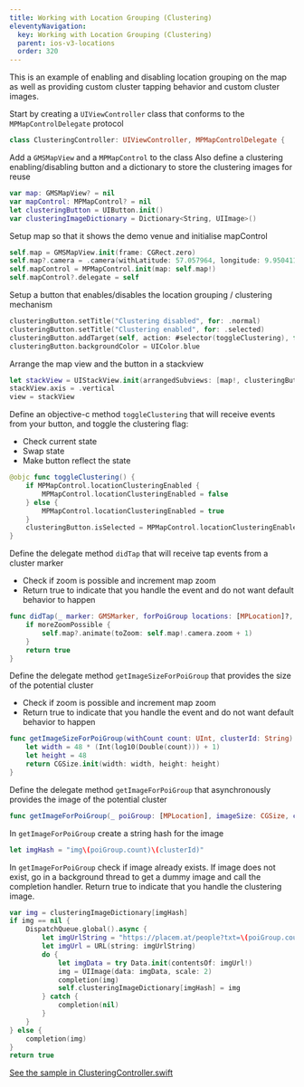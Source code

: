 ```yaml
---
title: Working with Location Grouping (Clustering)
eleventyNavigation:
  key: Working with Location Grouping (Clustering)
  parent: ios-v3-locations
  order: 320
---
```


This is an example of enabling and disabling location grouping on the map as well as providing custom cluster tapping behavior and custom cluster images.

Start by creating a `UIViewController` class that conforms to the `MPMapControlDelegate` protocol

```swift
class ClusteringController: UIViewController, MPMapControlDelegate {
```

Add a `GMSMapView` and a `MPMapControl` to the class
Also define a clustering enabling/disabling button and a dictionary to store the clustering images for reuse

```swift
var map: GMSMapView? = nil
var mapControl: MPMapControl? = nil
let clusteringButton = UIButton.init()
var clusteringImageDictionary = Dictionary<String, UIImage>()
```

Setup map so that it shows the demo venue and initialise mapControl

```swift
self.map = GMSMapView.init(frame: CGRect.zero)
self.map?.camera = .camera(withLatitude: 57.057964, longitude: 9.9504112, zoom: 20)
self.mapControl = MPMapControl.init(map: self.map!)
self.mapControl?.delegate = self
```

Setup a button that enables/disables the location grouping / clustering mechanism

```swift
clusteringButton.setTitle("Clustering disabled", for: .normal)
clusteringButton.setTitle("Clustering enabled", for: .selected)
clusteringButton.addTarget(self, action: #selector(toggleClustering), for: .touchUpInside)
clusteringButton.backgroundColor = UIColor.blue
```

Arrange the map view and the button in a stackview

```swift
let stackView = UIStackView.init(arrangedSubviews: [map!, clusteringButton])
stackView.axis = .vertical
view = stackView
```

Define an objective-c method `toggleClustering` that will receive events from your button, and toggle the clustering flag:

* Check current state
* Swap state
* Make button reflect the state

```swift
@objc func toggleClustering() {
    if MPMapControl.locationClusteringEnabled {
        MPMapControl.locationClusteringEnabled = false
    } else {
        MPMapControl.locationClusteringEnabled = true
    }
    clusteringButton.isSelected = MPMapControl.locationClusteringEnabled
}
```

Define the delegate method `didTap` that will receive tap events from a cluster marker

* Check if zoom is possible and increment map zoom
* Return true to indicate that you handle the event and do not want default behavior to happen

```swift
func didTap(_ marker: GMSMarker, forPoiGroup locations: [MPLocation]?, moreZoomPossible: Bool) -> Bool {
    if moreZoomPossible {
        self.map?.animate(toZoom: self.map!.camera.zoom + 1)
    }
    return true
}
```

Define the delegate method `getImageSizeForPoiGroup` that provides the size of the potential cluster

* Check if zoom is possible and increment map zoom
* Return true to indicate that you handle the event and do not want default behavior to happen

```swift
func getImageSizeForPoiGroup(withCount count: UInt, clusterId: String) -> CGSize {
    let width = 48 * (Int(log10(Double(count))) + 1)
    let height = 48
    return CGSize.init(width: width, height: height)
}
```

Define the delegate method `getImageForPoiGroup` that asynchronously provides the image of the potential cluster

```swift
func getImageForPoiGroup(_ poiGroup: [MPLocation], imageSize: CGSize, clusterId: String, completion: @escaping (UIImage?) -> Void) -> Bool {
```

In `getImageForPoiGroup` create a string hash for the image

```swift
let imgHash = "img\(poiGroup.count)\(clusterId)"
```

In `getImageForPoiGroup` check if image already exists. If image does not exist, go in a background thread to get a dummy image and call the completion handler. Return true to indicate that you handle the clustering image.

```swift
var img = clusteringImageDictionary[imgHash]
if img == nil {
    DispatchQueue.global().async {
        let imgUrlString = "https://placem.at/people?txt=\(poiGroup.count)&random=\(Int.random(in: 0 ..< 10))&w=\(imageSize.width*2)&h=\(imageSize.height*2)"
        let imgUrl = URL(string: imgUrlString)
        do {
            let imgData = try Data.init(contentsOf: imgUrl!)
            img = UIImage(data: imgData, scale: 2)
            completion(img)
            self.clusteringImageDictionary[imgHash] = img
        } catch {
            completion(nil)
        }
    }
} else {
    completion(img)
}
return true
```

[See the sample in ClusteringController.swift](https://github.com/MapsIndoors/MapsIndoorsIOS/blob/master/Example/DemoSamples/Clustering/ClusteringController.swift)
